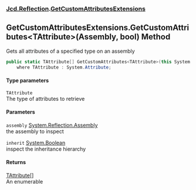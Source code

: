 ### [Jcd.Reflection](Jcd_Reflection.md 'Jcd.Reflection').[GetCustomAttributesExtensions](Jcd_Reflection_GetCustomAttributesExtensions.md 'Jcd.Reflection.GetCustomAttributesExtensions')
## GetCustomAttributesExtensions.GetCustomAttributes&lt;TAttribute&gt;(Assembly, bool) Method
Gets all attributes of a specified type on an assembly  
```csharp
public static TAttribute[] GetCustomAttributes<TAttribute>(this System.Reflection.Assembly assembly, bool inherit=false)
    where TAttribute : System.Attribute;
```
#### Type parameters
<a name='Jcd_Reflection_GetCustomAttributesExtensions_GetCustomAttributes_TAttribute_(System_Reflection_Assembly_bool)_TAttribute'></a>
`TAttribute`  
The type of attributes to retrieve
  
#### Parameters
<a name='Jcd_Reflection_GetCustomAttributesExtensions_GetCustomAttributes_TAttribute_(System_Reflection_Assembly_bool)_assembly'></a>
`assembly` [System.Reflection.Assembly](https://docs.microsoft.com/en-us/dotnet/api/System.Reflection.Assembly 'System.Reflection.Assembly')  
the assembly to inspect
  
<a name='Jcd_Reflection_GetCustomAttributesExtensions_GetCustomAttributes_TAttribute_(System_Reflection_Assembly_bool)_inherit'></a>
`inherit` [System.Boolean](https://docs.microsoft.com/en-us/dotnet/api/System.Boolean 'System.Boolean')  
inspect the inheritance hierarchy
  
#### Returns
[TAttribute](Jcd_Reflection_GetCustomAttributesExtensions_GetCustomAttributes_TAttribute_(System_Reflection_Assembly_bool).md#Jcd_Reflection_GetCustomAttributesExtensions_GetCustomAttributes_TAttribute_(System_Reflection_Assembly_bool)_TAttribute 'Jcd.Reflection.GetCustomAttributesExtensions.GetCustomAttributes&lt;TAttribute&gt;(System.Reflection.Assembly, bool).TAttribute')[[]](https://docs.microsoft.com/en-us/dotnet/api/System.Array 'System.Array')  
An enumerable 
